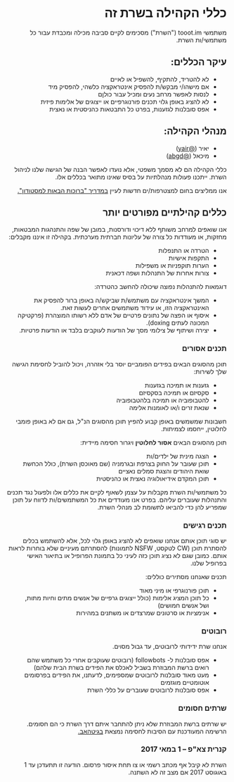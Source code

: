 <div dir="rtl">

# כללי הקהילה בשרת זה
משתמשי tooot.im ("השרת") מסכימים לקיים סביבה מכילה ומכבדת עבור כל משתמשי/ות השרת.

## עיקר הכללים:
- לא להטריד, להתקיף, להשפיל או לאיים
- אם מישהו/י מבקש/ת להפסיק אינטראקציה כלשהי, להפסיק מיד
- לנסות לאפשר מרחב נעים ומכיל עבור כולןם
- לא להציג באופן גלוי תכנים פורנוגרפיים או ייצוגים של אלימות פיזית
- אפס סובלנות לגזענות, בפרט כל התבטאות כהניסטית או נאצית


## מנהלי הקהילה:
- יאיר ([@yair](https://tooot.im/@yair))
- מיכאל ([@abgd](https://tooot.im/@abgd)) 

כללי הקהילה הם לא מסמך משפטי, אלא נועדו לאפשר הבנה של הגישה שלנו לניהול השרת. ייתכנו פעולות מנהלתיות על בסיס שאינו מתואר בכללים אלו.

אנו ממליצים בחום למצטרפות/ים חדשות לעיין [במדריך "ברוכות הבאות למסטודון".](https://github.com/Toootim/Resources/blob/master/info/welcome.md)


## כללים קהילתיים מפורטים יותר
אנו שואפים למרחב משותף ללא דיכוי ודורסנות, במובן של שפה והתנהגות המבטאות, מחזקות, או מעודדות כל צורה של עליונות חברתית מערכתית.
בקהילה זו איננו מקבלים:
- הטרדה או התנפלות
- התקפות אישיות
- הערות תוקפניות או משפילות
- צורות אחרות של התנהלות ושפה דכאנית

דוגמאות להתנהלות נפוצה שיכולה להחשב כהטרדה:
- המשך אינטראקציה עם משתמש/ת שביקש/ה באופן ברור להפסיק את האינטראקציה הזו, או עידוד משתמשים אחרים לעשות זאת.
- איסוף או הפצה של נתונים פרטיים של אדם ללא רשותו המוצהרת (פרקטיקה המכונה לעתים doxing).
- יצירה ושיתוף של צילומי מסך של הודעות לעוקבים בלבד או הודעות פרטיות.

### תכנים אסורים
תוכן מהסוגים הבאים בפידים הפומביים יוסר בלי אזהרה, ויכול להוביל לחסימת הגישה שלך לשירות:
- גזענות או תמיכה בגזענות
- סקסיזם או תמיכה בסקסיזם
- להטבופוביה או תמיכה בלהטבופוביה
- שנאת זרים ו/או לאומנות אלימה

חשבונות שמשמשים באופן קבוע להפיץ תוכן מהסוגים הנ"ל, גם אם לא באופן פומבי לחלוטין, ייחסמו לצמיתות.

תוכן מהסוגים הבאים **אסור לחלוטין** ויגרור חסימה מיידית:
- הצגה מינית של ילדים/ות
- תוכן שעובר על החוק בצרפת ובגרמניה (שם מאוכסן השרת), כולל הכחשת שואת היהודים והצגת סמלים נאציים
- תוכן המקדם אידיאולוגיה נאצית או כהניסטית

כל משתמשי/ות השרת מקבלות על עצמן לשאוף לקיים את כללים אלו ולפעול נגד תכנים והתנהלות שעוברים עליהם. בפרט אנו מעודדים את כל המשתמשים/ות לדווח על תוכן שמפריע להן כדי להביאו לתשומת לב מנהלי השרת.


### תכנים רגישים
יש סוגי תוכן אותם אנחנו שואפים לא להציג באופן גלוי לכל, אלא להשתמש בכלים להסתרת תוכן (CW לטקסט, NSFW לתמונות) להסתרתם מעיניים שלא בוחרות לראות אותם. כמובן שגם לא נציג תוכן כזה לעיני כל בתמונת הפרופיל או בתיאור האישי בפרופיל שלנו.

תכנים שאנחנו מסתירים כוללים:
- תוכן פורנוגרפי או מיני מאוד
- כל תוכן המציג אלימות (כולל ייצוגים גרפיים של אנשים מתים וחיות מתות, ושל אנשים חמושים)
- אנימציות או סרטונים שמרצדים או משתנים במהירות

### רובוטים
אנחנו שרת ידידותי לרובוטים, עד גבול מסוים.
- אפס סובלנות ל- followbots (רובוטים שעוקבים אחרי כל משתמש שהם רואים ברשת המבוזרת בשביל לאכלס את הפידים בשרת הבית שלהם)
- מעט מאוד סובלנות לרובוטים שמספימים, לדעתנו, את הפידים בפרסומים אוטומטיים מוגזמים
- אפס סובלנות לרובוטים שעוברים על כללי השרת

### שרתים חסומים
יש שרתים ברשת המבוזרת שלא ניתן להתחבר איתם דרך השרת כי הם חסומים. הרשימה המעודכנת עם הסיבות לחסימה נמצאת [בגיטהאב.](https://github.com/Toootim/blocked-instances)

### קנרית צא"פ – 1 במאי 2017
השרת לא קיבל אף מכתב רשמי או צו תחת איסור פרסום. הודעה זו תתעדכן עד 1 באוגוסט 2017 אם מצב זה לא השתנה.

</div>
